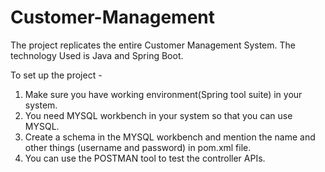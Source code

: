 # Customer-Management
The project replicates the entire Customer Management System. The technology Used is Java and Spring Boot.

To set up the project -

1) Make sure you have working environment(Spring tool suite) in your system.
2) You need MYSQL workbench in your system so that you can use MYSQL.
3) Create a schema in the MYSQL workbench and mention the name and other things (username and password) in pom.xml file.
4) You can use the POSTMAN tool to test the controller APIs. 
